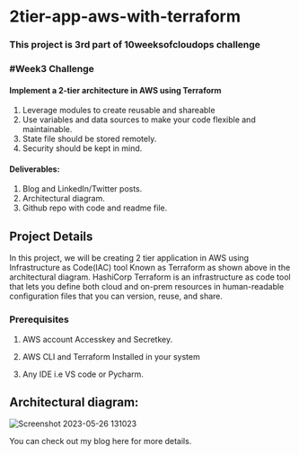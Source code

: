 # 2tier-app-aws-with-terraform
### This project is 3rd part of 10weeksofcloudops challenge

### #Week3 Challenge
#### Implement a 2-tier architecture in AWS using Terraform
1. Leverage modules to create reusable and shareable
2. Use variables and data sources to make your code flexible and maintainable.
3. State file should be stored remotely.
4. Security should be kept in mind.
#### Deliverables:
1. Blog and LinkedIn/Twitter posts.
2. Architectural diagram.
3. Github repo with code and readme file.
## Project Details

In this project, we will be creating 2 tier application in AWS using Infrastructure as Code(IAC) tool Known as Terraform as shown above in the architectural diagram. HashiCorp Terraform is an infrastructure as code tool that lets you define both cloud and on-prem resources in human-readable configuration files that you can version, reuse, and share.

### Prerequisites

1. AWS account Accesskey and Secretkey.

2. AWS CLI and Terraform Installed in your system

3. Any IDE i.e VS code or Pycharm.

## Architectural diagram: 
![Screenshot 2023-05-26 131023](https://github.com/gopal1gupta/2tier-app-aws-with-terraform/assets/84216589/16a94d7e-e34d-4055-9547-e589f7887061)

You can check out my blog here for more details.

